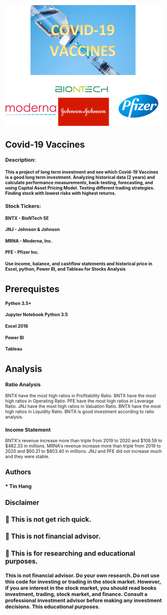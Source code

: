 <img src="Covid_19.PNG">

# Covid-19 Vaccines

### Description:
#### This a project of long term investment and see which Covid-19 Vaccines is a good long term investment. Analyzing historical data (2 years) and calculate performance measurements, back-testing, forecasting, and using Capital Asset Pricing Model. Testing different trading strategies. Finding stock with lowest risks with highest returns.  
### Stock Tickers:
#### BNTX - BioNTech SE  
#### JNJ - Johnson & Johnson      
#### MRNA - Moderna, Inc.  
#### PFE - Pfizer Inc.  

#### Use income, balance, and cashflow statements and historical price in Excel, python, Power BI, and Tableau for Stocks Analysis


# Prerequistes  

#### Python 3.5+

#### Jupyter Notebook Python 3.5  

#### Excel 2016

#### Power BI  

#### Tableau

# Analysis  
### Ratio Analysis  
BNTX have the most high ratios in Profitability Ratio. BNTX have the most high ratios in Operating Ratio. PFE have the most high ratios in Leverage Ratio. JNJ have the most high ratios in Valuation Ratio. BNTX have the most high ratios in Liquidity Ratio. BNTX is good investment according to ratio analysis.    
### Income Statement  
BNTX's revenue increase more than triple from 2019 to 2020 and $108.59 to $482.33 in millions.  MRNA's revenue increase more than triple from 2019 to 2020 and $60.21 to $803.40 in millions. JNJ and PFE did not increase much and they were stable.  

## Authors  
### * Tin Hang  

## Disclaimer  
## 🔴 This is not get rich quick.  
## 🔴 This is not financial advisor.   
## 🔴 This is for researching and educational purposes.  
### This is not financial advisor. Do your own research. Do not use this code for investing or trading in the stock market. However, if you are interest in the stock market, you should read books investment, trading, stock market, and finance. Consult a professional investment advisor before making any investment decisions. This educational purposes.  

